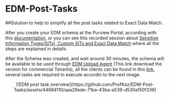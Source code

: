 # EDM-Post-Tasks
##Solution to help to simplify all the post tasks related to Exact Data Match.

After you create your EDM schema at the Purview Portal, according with this [documentation](https://learn.microsoft.com/en-us/purview/sit-create-edm-sit-unified-ux-schema-rule-package), or you can see this recorded session about [Sensitive Information Types(SITs), Custom SITs and Exact Data Match](https://youtu.be/Ynf9kyMAog4) where all the steps are explained in details.

After the Schema was created, and wait around 30 minutes, the schema will be available to be used through [EDM Upload Agent](https://go.microsoft.com/fwlink/?linkid=2088639) (This link download the version for commercial Tenants), all the clients can be found in this [link](https://learn.microsoft.com/en-us/purview/sit-get-started-exact-data-match-hash-upload#links-to-edm-upload-agent-by-subscription-type), several tasks are required to execute accordin to the next image.

<p align="center">
![EDM post task overview](https://github.com/ProfKaz/EDM-Post-Tasks/assets/44684110/aaa29ede-71ba-43ba-a539-d530a150f336)
</p>
